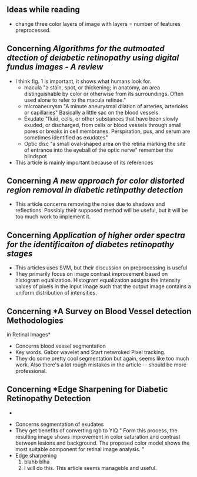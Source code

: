 ## Ideas while reading
- change three color layers of image with layers = number of features preprocessed. 


## Concerning *Algorithms for the autmoated dtection of deiabetic retinopathy using digital fundus images - A review*

- I think fig. 1 is important, it shows what humans look for.
    + macula "a stain, spot, or thickening; in anatomy, an area distinguishable by color or otherwise from its surroundings. Often used alone to refer to the macula retinae."
    + microaneurysm "A minute aneurysmal dilation of arteries, arterioles or capillaries"  Basically a little sac on the blood vessels
    + Exudate "fluid, cells, or other substances that have been slowly exuded, or discharged, from cells or blood vessels through small pores or breaks in cell membranes. Perspiration, pus, and serum are sometimes identified as exudates"
    + Optic disc "a small oval-shaped area on the retina marking the site of entrance into the eyeball of the optic nerve"  remember the blindspot
- This article is mainly important because of its references

## Concerning *A new approach for color distorted region removal in diabetic retinpathy detection*
- This article concerns removing the noise due to shadows and reflections.  Possibly their supposed method will be useful, but it will be too much work to implement it. 

## Concerning *Application of higher order spectra for the identificaiton of diabetes retinopathy stages*
- This articles uses SVM, but their discussion on preprocessing is useful 
- They primarily focus on image contrast improvement based on histogram equalization. Histogram equalization assigns the intensity values of
pixels in the input image such that the output image
contains a uniform distribution of intensities.

## Concerning *A Survey on Blood Vessel detection Methodologies
in Retinal Images*
- Concerns blood vessel segmentation
- Key words. Gabor wavelet and Start netwroked Pixel tracking. 
- They do some pretty cool segmentation but again, seems like too much work.  Also there's a lot rough mistakes in the article -- should be more professional. 

## Concerning *Edge Sharpening for Diabetic Retinopathy Detection
*
- Concerns segmentation of exudates
- They get benefits of converting rgb to YIQ " Form this process, the resulting image shows
improvement in color saturation and contrast between lesions
and background.   The proposed color model shows the most
suitable component for retinal image analysis. "
- Edge sharpening 
    1.  blahb blha 
    2. I will do this.  This article seems manageble and useful. 



